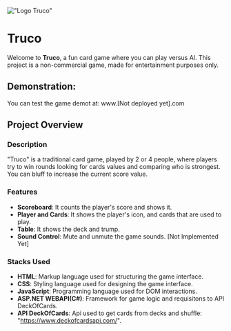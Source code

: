 !["Logo Truco"](https://www.google.com/url?sa=i&url=https%3A%2F%2Fstore.steampowered.com%2Fapp%2F1808980%2FTruco%2F%3Fl%3Dportuguese&psig=AOvVaw317YrRsDjUHcv-gUrUBMX6&ust=1751985699002000&source=images&cd=vfe&opi=89978449&ved=0CBUQjRxqFwoTCOiq87j9qo4DFQAAAAAdAAAAABAE)
# Truco

Welcome to **Truco**, a fun card game where you can play versus AI. This project is a non-commercial game, made for entertainment purposes only.

## Demonstration:

You can test the game demot at: www.[Not deployed yet].com

## Project Overview

### Description

"Truco" is a traditional card game, played by 2 or 4 people, where players try to win rounds looking for cards values and comparing who is strongest. You can bluff to increase the current score value.

### Features

- **Scoreboard**: It counts the player's score and shows it.
- **Player and Cards**: It shows the player's icon, and cards that are used to play.
- **Table**: It shows the deck and trump.
- **Sound Control**: Mute and unmute the game sounds. [Not Implemented Yet]

### Stacks Used

- **HTML**: Markup language used for structuring the game interface.
- **CSS**: Styling language used for designing the game interface.
- **JavaScript**: Programming language used for DOM interactions.
- **ASP.NET WEBAPI(C#)**: Framework for game logic and requisitons to API DeckOfCards.
- **API DeckOfCards**: Api used to get cards from decks and shuffle: "https://www.deckofcardsapi.com/".
